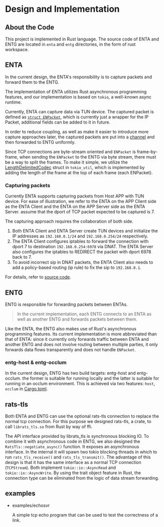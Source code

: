 
# Design and Implementation

## About the Code

This project is implemented in Rust language. The source code of ENTA and ENTG are located in `enta` and `entg` directories, in the form of rust workspace.

## ENTA

In the current design, the ENTA's responsibility is to capture packets and forward them to the ENTG.

The implementation of ENTA utilizes Rust asynchronous programming features, and our implementation is based on `tokio`, a well-known async runtime.

Currently, ENTA can capture data via TUN device. The captured packet is defined as [`struct ENPacket`](../enta/src/packet.rs), which is currently just a wrapper for the IP Packet, additional fields can be added to it in future.


In order to reduce coupling, as well as make it easier to introduce more capture approaches later, the captured packets are put into a [channel](https://docs.rs/tokio/1.20.1/tokio/sync/mpsc/fn.channel.html) and then forwarded to ENTG uniformly.

Since TCP connections are byte-stream oriented and `ENPacket` is frame-by-frame, when sending the `ENPacket` to the ENTG via byte stream, there must be a way to split the frames. To make it simple, we utilize the [LengthDelimitedCodec](https://docs.rs/tokio-util/latest/tokio_util/codec/length_delimited/) struct in `tokio_util`, which is implemented by adding the length of the frame at the top of each frame (each ENPacket).

### Capturing packets

Currently ENTA supports capturing packets from Host APP with TUN device. For ease of illustration, we refer to the ENTA on the APP Client side as the ENTA Client and the ENTA on the APP Server side as the ENTA Server. assume that the dport of TCP packet expected to be captured is 7.

The capturing approach requires the collaboration of both side.
1. Both ENTA Client and ENTA Server create TUN devices and initialize the IP addresses as `192.168.0.1/24` and `192.168.0.254/24` respectively.
2. The ENTA Client configures iptables to forward the connection with dport 7 to destination `192.168.0.254:6978` via DNAT. The ENTA Server also configures the iptables to REDIRECT the packet with dport 6978 back to 7.
3. To avoid incorrect sip in DNAT packets, the ENTA Client also needs to add a policy-based routing (ip rule) to fix the sip to `192.168.0.1`.

For details, refer to [source code](../enta/src/capture/tun.rs).

## ENTG

ENTG is responsible for forwarding packets between ENTAs.

> In the current implementation, each ENTG connects to an ENTA as well as another ENTG and forwards packets between them.

Like the ENTA, the ENTG also makes use of Rust's asynchronous programming features. Its current implementation is more abbreviated than that of ENTA: since it currently only forwards traffic between ENTA and another ENTG and does not involve routing between multiple parties, it only forwards data flows transparently and does not handle `ENPacket`.

### entg-host & entg-occlum

In the current design, ENTG has two build targets: entg-host and entg-occlum. the former is suitable for running locally and the latter is suitable for running in an occlum environment. This is achieved via two features: `host`, `occlum` in [Cargo.toml](../entg/Cargo.toml).

## rats-tls

Both ENTA and ENTG can use the optional rats-tls connection to replace the normal tcp connection. For this purpose we designed rats-tls, a crate, to call `librats_tls.so` from Rust by way of ffi.

The API interface provided by librats_tls is synchronous blocking IO. To combine it with asynchronous code in ENTG, we also designed the `RatsTls::negotiate_async()` function. It exposes an asynchronous interface. In the internal it will spawn two tokio blocking threads in which to run `rats_tls_receive()` and `rats_tls_transmit()`. The advantage of this design is that it has the same interface as a normal TCP connection (`TCPStream`). Both implement `tokio::io::AsyncRead` and `tokio::io::AsyncWrite`. By using the trait object feature in Rust, the connection type can be eliminated from the logic of data stream forwarding.

## examples

- examples/echosvr

    A simple tcp echo program that can be used to test the correctness of a link.
